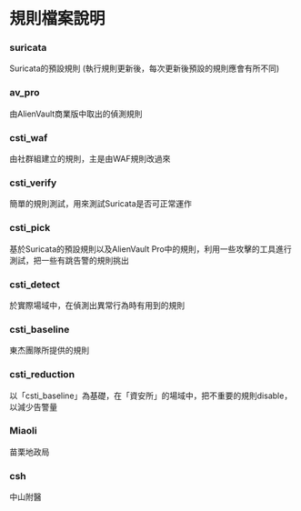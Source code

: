 # 規則檔案說明

### suricata
Suricata的預設規則 (執行規則更新後，每次更新後預設的規則應會有所不同)

### av_pro
由AlienVault商業版中取出的偵測規則

### csti_waf
由社群組建立的規則，主是由WAF規則改過來

### csti_verify
簡單的規則測試，用來測試Suricata是否可正常運作

### csti_pick
基於Suricata的預設規則以及AlienVault Pro中的規則，利用一些攻擊的工具進行測試，把一些有跳告警的規則挑出

### csti_detect
於實際場域中，在偵測出異常行為時有用到的規則

### csti_baseline
東杰團隊所提供的規則

### csti_reduction
以「csti_baseline」為基礎，在「資安所」的場域中，把不重要的規則disable，以減少告警量

### Miaoli
苗栗地政局

### csh
中山附醫



